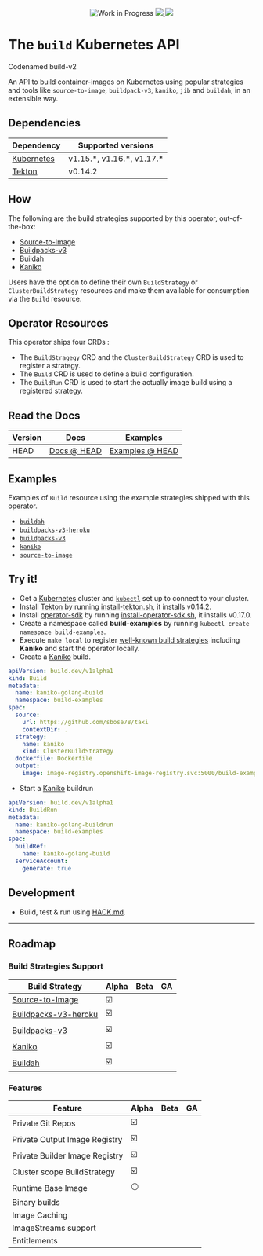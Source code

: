 <p align="center">
    <img alt="Work in Progress" src="https://img.shields.io/badge/Status-Work%20in%20Progress-informational">
    <a alt="GoReport" href="https://goreportcard.com/report/github.com/shipwright-io/build">
        <img src="https://goreportcard.com/badge/github.com/shipwright-io/build">
    </a>
    <a alt="Travis-CI Status" href="https://travis-ci.com/shipwright-io/build">
        <img src="https://travis-ci.com/shipwright-io/build.svg?branch=master">
    </a>
</p>

# The `build` Kubernetes API

Codenamed build-v2

An API to build container-images on Kubernetes using popular strategies and tools like `source-to-image`, `buildpack-v3`, `kaniko`, `jib` and `buildah`, in an extensible way.

## Dependencies

| Dependency                                | Supported versions           |
| ----------------------------------------- | ---------------------------- |
| [Kubernetes](https://kubernetes.io/)      | v1.15.\*, v1.16.\*, v1.17.\* |
| [Tekton](https://cloud.google.com/tekton) | v0.14.2                      |

## How

The following are the build strategies supported by this operator, out-of-the-box:

* [Source-to-Image](docs/buildstrategies.md#source-to-image)
* [Buildpacks-v3](docs/buildstrategies.md#buildpacks-v3)
* [Buildah](docs/buildstrategies.md#buildah)
* [Kaniko](docs/buildstrategies.md#kaniko)

Users have the option to define their own `BuildStrategy` or `ClusterBuildStrategy` resources and make them available for consumption via the `Build` resource.

## Operator Resources

This operator ships four CRDs :

* The `BuildStragegy` CRD and the `ClusterBuildStrategy` CRD is used to register a strategy.
* The `Build` CRD is used to define a build configuration.
* The `BuildRun` CRD is used to start the actually image build using a registered strategy.

## Read the Docs

| Version | Docs                           | Examples                    |
| ------- | ------------------------------ | --------------------------- |
| HEAD    | [Docs @ HEAD](/docs/README.md) | [Examples @ HEAD](/samples) |

## Examples

Examples of `Build` resource using the example strategies shipped with this operator.

* [`buildah`](samples/build/build_buildah_cr.yaml)
* [`buildpacks-v3-heroku`](samples/build/build_buildpacks-v3-heroku_cr.yaml)
* [`buildpacks-v3`](samples/build/build_buildpacks-v3_cr.yaml)
* [`kaniko`](samples/build/build_kaniko_cr.yaml)
* [`source-to-image`](samples/build/build_source-to-image_cr.yaml)

## Try it!

* Get a [Kubernetes](https://kubernetes.io/) cluster and [`kubectl`](https://kubernetes.io/docs/reference/kubectl/overview/) set up to connect to your cluster.
* Install [Tekton](https://cloud.google.com/tekton) by running [install-tekton.sh](hack/install-tekton.sh), it installs v0.14.2.
* Install [operator-sdk][operatorsdk] by running [install-operator-sdk.sh](hack/install-operator-sdk.sh), it installs v0.17.0.
* Create a namespace called **build-examples** by running `kubectl create namespace build-examples`.
* Execute `make local` to register [well-known build strategies](samples/buildstrategy) including **Kaniko** and start the operator locally.
* Create a [Kaniko](samples/build/build_kaniko_cr.yaml) build.

```yaml
apiVersion: build.dev/v1alpha1
kind: Build
metadata:
  name: kaniko-golang-build
  namespace: build-examples
spec:
  source:
    url: https://github.com/sbose78/taxi
    contextDir: .
  strategy:
    name: kaniko
    kind: ClusterBuildStrategy
  dockerfile: Dockerfile
  output:
    image: image-registry.openshift-image-registry.svc:5000/build-examples/taxi-app
```

* Start a [Kaniko](samples/buildrun/buildrun_kaniko_cr.yaml) buildrun

```yaml
apiVersion: build.dev/v1alpha1
kind: BuildRun
metadata:
  name: kaniko-golang-buildrun
  namespace: build-examples
spec:
  buildRef:
    name: kaniko-golang-build
  serviceAccount:
    generate: true
```

## Development

* Build, test & run using [HACK.md](HACK.md).

----

## Roadmap

### Build Strategies Support

| Build Strategy                                                                                  | Alpha | Beta | GA |
| ----------------------------------------------------------------------------------------------- | ----- | ---- | -- |
| [Source-to-Image](samples/buildstrategy/source-to-image/buildstrategy_source-to-image_cr.yaml)  | ☑     |      |    |
| [Buildpacks-v3-heroku](samples/buildstrategy/buildstrategy_buildpacks-v3-heroku_cr.yaml)        | ☑️     |      |    |
| [Buildpacks-v3](samples/buildstrategy/buildpacks-v3/buildstrategy_buildpacks-v3_cr.yaml)        | ☑️     |      |    |
| [Kaniko](samples/buildstrategy/kaniko/buildstrategy_kaniko_cr.yaml)                             | ☑️     |      |    |
| [Buildah](samples/buildstrategy/buildah/buildstrategy_buildah_cr.yaml)                          | ☑️     |      |    |

### Features

| Feature               | Alpha | Beta | GA |
| --------------------- | ----- | ---- | -- |
| Private Git Repos     | ☑️     |      |    |
| Private Output Image Registry     | ☑️     |      |    |
| Private Builder Image Registry     | ☑️     |      |    |
| Cluster scope BuildStrategy     | ☑️     |      |    |
| Runtime Base Image    | ⚪️    |      |    |
| Binary builds         |       |      |    |
| Image Caching         |       |      |    |
| ImageStreams support  |       |      |    |
| Entitlements          |       |      |    |

[corev1container]: https://github.com/kubernetes/api/blob/v0.17.3/core/v1/types.go#L2106
[pipelinesoperator]: https://www.openshift.com/learn/topics/pipelines
[operatorsdk]: https://github.com/operator-framework/operator-sdk
